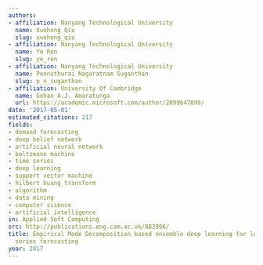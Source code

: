 ```yaml
---
authors:
- affiliation: Nanyang Technological University
  name: Xueheng Qiu
  slug: xueheng_qiu
- affiliation: Nanyang Technological University
  name: Ye Ren
  slug: ye_ren
- affiliation: Nanyang Technological University
  name: Ponnuthurai Nagaratnam Suganthan
  slug: p_n_suganthan
- affiliation: University Of Cambridge
  name: Gehan A.J. Amaratunga
  url: https://academic.microsoft.com/author/2099647899/
date: '2017-05-01'
estimated_citations: 217
fields:
- demand forecasting
- deep belief network
- artificial neural network
- boltzmann machine
- time series
- deep learning
- support vector machine
- hilbert huang transform
- algorithm
- data mining
- computer science
- artificial intelligence
in: Applied Soft Computing
src: http://publications.eng.cam.ac.uk/883996/
title: Empirical Mode Decomposition based ensemble deep learning for load demand time
  series forecasting
year: 2017
---
```

